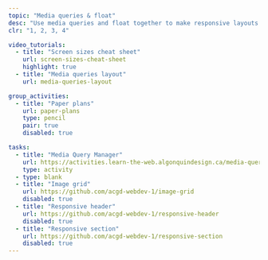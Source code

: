 ```yaml
---
topic: "Media queries & float"
desc: "Use media queries and float together to make responsive layouts."
clr: "1, 2, 3, 4"

video_tutorials:
  - title: "Screen sizes cheat sheet"
    url: screen-sizes-cheat-sheet
    highlight: true
  - title: "Media queries layout"
    url: media-queries-layout

group_activities:
  - title: "Paper plans"
    url: paper-plans
    type: pencil
    pair: true
    disabled: true

tasks:
  - title: "Media Query Manager"
    url: https://activities.learn-the-web.algonquindesign.ca/media-query-manager/
    type: activity
  - type: blank
  - title: "Image grid"
    url: https://github.com/acgd-webdev-1/image-grid
    disabled: true
  - title: "Responsive header"
    url: https://github.com/acgd-webdev-1/responsive-header
    disabled: true
  - title: "Responsive section"
    url: https://github.com/acgd-webdev-1/responsive-section
    disabled: true
---
```

